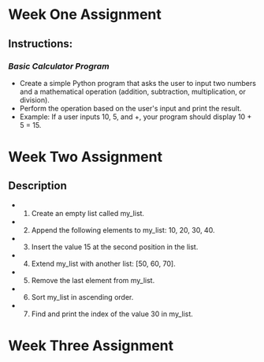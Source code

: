 # Week One Assignment 
## **Instructions:**

### *Basic Calculator Program*

* Create a simple Python program that asks the user to input two numbers and a mathematical operation (addition, subtraction, multiplication, or division).
* Perform the operation based on the user's input and print the result.
* Example: If a user inputs 10, 5, and +, your program should display 10 + 5 = 15.

# Week Two Assignment
## **Description** 

* 1. Create an empty list called my_list.
* 2. Append the following elements to my_list: 10, 20, 30, 40.
* 3. Insert the value 15 at the second position in the list.
* 4. Extend my_list with another list: [50, 60, 70].
* 5. Remove the last element from my_list.
* 6. Sort my_list in ascending order.
* 7. Find and print the index of the value 30 in my_list.

# Week Three Assignment
